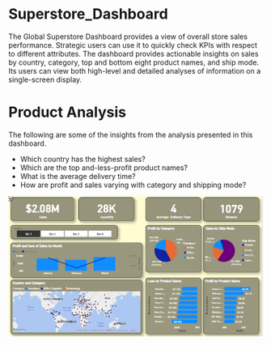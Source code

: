 # Superstore_Dashboard
The Global Superstore Dashboard provides a view of overall store sales performance. Strategic users can use it to quickly check KPIs with respect to different attributes. The dashboard provides actionable insights on sales by country, category, top and bottom eight product names, and ship mode. 
Its users can view both high-level and detailed analyses of information on a single-screen display.

# Product Analysis
The following are some of the insights from the analysis presented in this dashboard.
* Which country has the highest sales?
* Which are the top and-less-profit product names?
* What is the average delivery time?
* How are profit and sales varying with category and shipping mode?

![alt text](https://github.com/ervhart/Superstore_Dashboard/blob/main/store.PNG)
